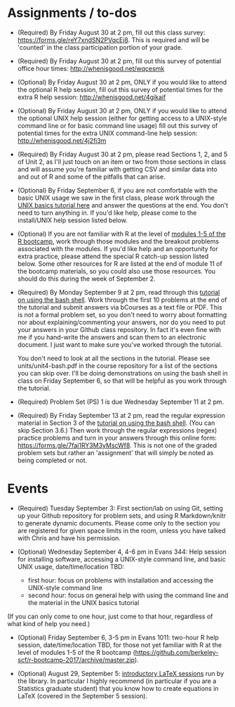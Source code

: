 # Assignments / to-dos

- (Required) By Friday August 30 at 2 pm, fill out this class survey:
https://forms.gle/reY7xndSN2PVqcEj8.  This is required and will be 'counted' in the class participation portion of your grade.

- (Required) By Friday August 30 at 2 pm, fill out this survey of potential office hour times: http://whenisgood.net/wqcesmk

- (Optional) By Friday August 30 at 2 pm, ONLY if you would like to attend the optional R help session, fill out this survey of potential times for the extra R help session: http://whenisgood.net/4gikaif

- (Optional) By Friday August 30 at 2 pm, ONLY if you would like to attend the optional UNIX help session (either for getting access to a UNIX-style command line or for basic command line usage) fill out this survey of potential times for the extra UNIX command-line help session: http://whenisgood.net/4j2fi3m

- (Required) By Friday August 30 at 2 pm, please read Sections 1, 2, and 5 of Unit 2, as I'll just touch on an item or two from those sections in class and will assume you're familiar with getting CSV and similar data into and out of R and some of the pitfalls that can arise. 

- (Optional) By Friday September 6, if you are not comfortable with the basic UNIX usage we saw in the first class, please work through the [UNIX basics tutorial here](https://github.com/berkeley-scf/tutorial-unix-basics/archive/master.zip) and answer the questions at the end. You don't need to turn anything
in. If you'd like help, please come to the install/UNIX help session listed below.

- (Optional) If you are not familiar with R at the level of [modules
1-5 of the R bootcamp](https://github.com/berkeley-scf/r-bootcamp-2019/archive/master.zip),
work through those modules and the breakout problems associated with
the modules. If you'd like help and an opportunity for extra practice,
please attend the special R catch-up session listed below. Some other
resources for R are listed at the end of module 11 of the bootcamp
materials, so you could also use those resources. You should do this during
the week of September 2.

- (Required) By Monday September 9 at 2 pm, read through this [tutorial on using the bash shell](https://github.com/berkeley-scf/tutorial-using-bash/archive/master.zip). Work through the first 10 problems at the end of the tutorial and submit answers via bCourses as a text file or PDF. This is not a formal problem set, so you don't need to worry about formatting nor about explaining/commenting your answers, nor do you need to put your answers in your Github class repository. In fact it's even fine with me if you hand-write the answers and scan them to an electronic document. I just want to make sure you've worked through the tutorial. 

   You don't need to look at all the sections in the tutorial. Please see
units/unit4-bash.pdf in the course repository for a list of the
sections you can skip over. I'll be doing demonstrations on using the
bash shell in class on Friday September 6, so that will be helpful as you work through the tutorial. 

- (Required) Problem Set (PS) 1 is due Wednesday September 11 at 2 pm. 

- (Required) By Friday September 13 at 2 pm, read the regular expression material in Section 3 of the [tutorial on using the bash shell](https://github.com/berkeley-scf/tutorial-using-bash/archive/master.zip). (You can skip Section 3.6.) Then work through the regular expressions (regex) practice problems and turn in your answers through this online form: https://forms.gle/7fai1RY3M3yMscWf8. This is not one of the graded problem sets but rather an 'assignment' that will simply be noted as being completed or not.


# Events

- (Required) Tuesday September 3: First section/lab on using Git, setting up your Github repository for problem sets, and using R Markdown/knitr to generate dynamic documents. Please come only to the section you are registered for given space limits in the room, unless you have talked with Chris and have his permission. 

- (Optional) Wednesday September 4, 4-6 pm in Evans 344: Help session for installing software, accessing a UNIX-style command line, and basic UNIX usage, date/time/location TBD:

  - first hour: focus on problems with installation and accessing the UNIX-style command line
  - second hour: focus on general help with using the command line and the material in the UNIX basics tutorial

(If you can only come to one hour, just come to that hour, regardless of what kind of help you need.)

- (Optional) Friday September 6, 3-5 pm in Evans 1011: two-hour R help session, date/time/location TBD, for those not yet familiar with R at the level of modules 1-5 of the R bootcamp (https://github.com/berkeley-scf/r-bootcamp-2017/archive/master.zip).

- (Optional) August 29, September 5: [introductory LaTeX sessions](https://berkeley.libcal.com/calendar/workshops) run by the library. In particular I highly recommend (in particular if you are a Statistics graduate student) that you know how to create equations in LaTeX (covered in the September 5 session). 
